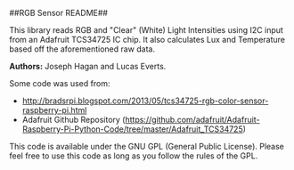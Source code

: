 ##RGB Sensor README##

This library reads RGB and "Clear" (White) Light Intensities using I2C input from an Adafruit TCS34725 IC chip.
It also calculates Lux and Temperature based off the aforementioned raw data.

**Authors:** Joseph Hagan and Lucas Everts.

Some code was used from:
  * http://bradsrpi.blogspot.com/2013/05/tcs34725-rgb-color-sensor-raspberry-pi.html
  * Adafruit Github Repository (https://github.com/adafruit/Adafruit-Raspberry-Pi-Python-Code/tree/master/Adafruit_TCS34725)
  
This code is available under the GNU GPL (General Public License).
Please feel free to use this code as long as you follow the rules of the GPL.
